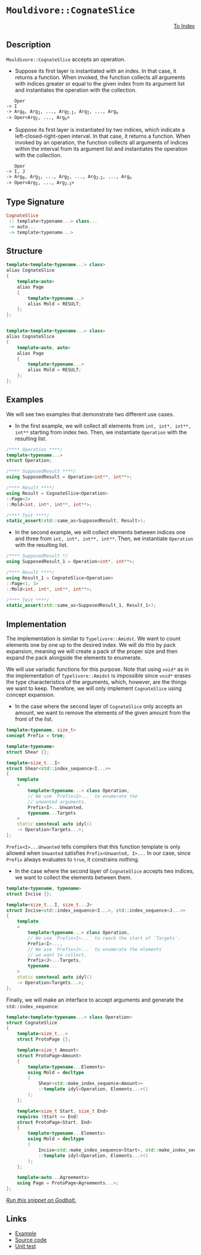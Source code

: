 <!-- Copyright 2024 Feng Mofan
SPDX-License-Identifier: Apache-2.0 -->

# `Mouldivore::CognateSlice`

<p style='text-align: right;'><a href="../../../facilities/metafunctions.md#mouldivore-cognate-slice">To Index</a></p>

## Description

`Mouldivore::CognateSlice` accepts an operation.

- Suppose its first layer is instantiated with an index.
In that case, it returns a function.
When invoked, the function collects all arguments with indices greater or equal to the given index from its argument list and instantiates the operation with the collection.

<pre><code>   Oper
-> I
-> Arg<sub>0</sub>, Arg<sub>1</sub>, ..., Arg<sub>I-1</sub>, Arg<sub>I</sub>, ..., Arg<sub>n</sub>
-> Oper&lt;Arg<sub>I</sub>, ..., Arg<sub>n</sub>&gt;</code></pre>

- Suppose its first layer is instantiated by two indices, which indicate a left-closed-right-open interval.
In that case, it returns a function.
When invoked by an operation, the function collects all arguments of indices within the interval from its argument list and instantiates the operation with the collection.

<pre><code>   Oper
-> I, J
-> Arg<sub>0</sub>, Arg<sub>1</sub>, ..., Arg<sub>I</sub>, ..., Arg<sub>J-1</sub>, ..., Arg<sub>n</sub>
-> Oper&lt;Arg<sub>I</sub>, ..., Arg<sub>J-1</sub>&gt;</code></pre>

## Type Signature

```Haskell
CognateSlice
 :: template<typename...> class...
 -> auto...
 -> template<typename...>
```

## Structure

```C++
template<template<typename...> class>
alias CognateSlice
{
    template<auto>
    alias Page
    {
        template<typename...>
        alias Mold = RESULT;
    };
};


template<template<typename...> class>
alias CognateSlice
{
    template<auto, auto>
    alias Page
    {
        template<typename...>
        alias Mold = RESULT;
    };
};
```

## Examples

We will see two examples that demonstrate two different use cases.

- In the first example, we will collect all elements from `int, int*, int**, int**` starting from index two.
Then, we instantiate `Operation` with the resulting list.

```C++
/**** Operation ****/
template<typename...>
struct Operation;

/**** SupposedResult ****/
using SupposedResult = Operation<int**, int**>;

/**** Result ****/
using Result = CognateSlice<Operation>
::Page<2>
::Mold<int, int*, int**, int**>;

/**** Test ****/
static_assert(std::same_as<SupposedResult, Result>);
```

- In the second example, we will collect elements between indices one and three from `int, int*, int**, int**`.
Then, we instantiate `Operation` with the resulting list.

```C++
/**** SupposedResult */
using SupposedResult_1 = Operation<int*, int**>;

/**** Result ****/
using Result_1 = CognateSlice<Operation>
::Page<1, 3>
::Mold<int, int*, int**, int**>;

/**** Test ****/
static_assert(std::same_as<SupposedResult_1, Result_1>);
```

## Implementation

The implementation is similar to `Typelivore::Amidst`.
We want to count elements one by one up to the desired index.
We will do this by pack expansion, meaning we will create a pack of the proper size and then expand the pack alongside the elements to enumerate.

We will use variadic functions for this purpose.
Note that using `void*` as in the implementation of `Typelivore::Amidst` is impossible since `void*` erases the type characteristics of the arguments, which, however, are the things we want to keep.
Therefore, we will only implement `CognateSlice` using concept expansion.

- In the case where the second layer of `CognateSlice` only accepts an amount, we want to remove the elements of the given amount from the front of the list.

```C++
template<typename, size_t>
concept Prefix = true;

template<typename>
struct Shear {};

template<size_t...I>
struct Shear<std::index_sequence<I...>>
{
    template
    <
        template<typename...> class Operation,
        // We use `Prefix<I>...` to enumerate the
        // unwanted arguments.
        Prefix<I>...Unwanted,
        typename...Targets
    >
    static consteval auto idyl()
    -> Operation<Targets...>;
};
```

`Prefix<I>...Unwanted` tells compilers that this function template is only allowed when `Unwanted` satisfies `Prefix<Unwanted, I>...`
In our case, since `Prefix` always evaluates to `true`, it constrains nothing.

- In the case where the second layer of `CognateSlice` accepts two indices, we want to collect the elements between them.

```C++
template<typename, typename>
struct Incise {};

template<size_t...I, size_t...J>
struct Incise<std::index_sequence<I...>, std::index_sequence<J...>>
{
    template
    <
        template<typename...> class Operation,
        // We use `Prefix<I>...` to reach the start of `Targets`.
        Prefix<I>...,
        // We use `Prefix<J>...` to enumerate the elements
        // we want to collect.
        Prefix<J>...Targets,
        typename...
    >
    static consteval auto idyl()
    -> Operation<Targets...>;
};
```

Finally, we will make an interface to accept arguments and generate the `std::index_sequence`:

```C++
template<template<typename...> class Operation>
struct CognateSlice
{
    template<size_t...>
    struct ProtoPage {};

    template<size_t Amount>
    struct ProtoPage<Amount>
    {
        template<typename...Elements>
        using Mold = decltype
        (
            Shear<std::make_index_sequence<Amount>>
            ::template idyl<Operation, Elements...>()
        );
    };

    template<size_t Start, size_t End>
    requires (Start <= End)
    struct ProtoPage<Start, End>
    {
        template<typename...Elements>
        using Mold = decltype
        (
            Incise<std::make_index_sequence<Start>, std::make_index_sequence<End-Start>>
            ::template idyl<Operation, Elements...>()
        );
    };

    template<auto...Agreements>
    using Page = ProtoPage<Agreements...>;
};
```

[*Run this snippet on Godbolt.*](https://godbolt.org/#z:OYLghAFBqd5QCxAYwPYBMCmBRdBLAF1QCcAaPECAMzwBtMA7AQwFtMQByARg9KtQYEAysib0QXACx8BBAKoBnTAAUAHpwAMvAFYTStJg1DIApACYAQuYukl9ZATwDKjdAGFUtAK4sGIAKwA7KSuADJ4DJgAcj4ARpjEEmYAzKQADqgKhE4MHt6%2BAcEZWY4C4ZExLPGJXCm2mPalDEIETMQEeT5%2BQfWNOS1tBOXRcQlJqQqt7Z0FPZODw5XV4wCUtqhexMjsHAD0AFSHR8cnp/u7JhoAggdHANQAIphprozIeJgKd8cX17dnAJOvyulxBKQiyG8WDuJmSbi8jlohAAnrDsKDzMkIVDMDC4chJugsFQ0Ri/sc7spiJgaKpvkdgQRMCw0gYmbC3ARkS9mGxSHcsgAvTAAfQIpOuaAY2zSBEp1NpeIedwIxC8mFhVmuoP%2B%2BzuQgA7ngAG4NemHRnM1lMdlwrk81ga5Lo66TNUOfUITBtGGBKyBB6aslXJkstlOtxC0UEAB0cYAkhKrm6vB6hF62hzCSAQBEsKoRUoAI7q6UR%2BNxmOk50Yv2gu4NlVW8P1xsc1uNxuh622zncxiOytou6QpgKL4AeRexBtOVIHc7d12uzuAHVcV4lDCAGwaKk0vCqDmJ51D3cq1B3Rg%2BBI23EEL0LzvLu5eBgGwxM9B3NrAG%2BCBQq2uRdG33WljzRSs5HfT9MHQedgJAlV%2B15TBKwAFV/TACAUBck07eZHGQEcBEmTBjTEH8EUvPB0GRWgIBWBcAFphynW8mg5TDiGAbDALjastRBAMg21cl7njaU8C3H5QW7Fs7RQx1%2BXtAc2CTFMPUk94txMOsROSIS5ObO8szwYUxUreN%2BSjSy4wAKQ01VUzlbTpIjbNcwYfNC0wEs3nLIdnRsgh0BzPNMALYtS22Dl7KC9Ea21OtEIbeTTNSvE3CfLsTN7VTUISkcDHHO52JnJoEKuJClxXddX103cwMPCDTwE88iDuakmGQBAVS9AUpjlVAqB3DRuN4nCTF3IDqqQ5qjzhE9sErKqapferN1xaa9wVFq4Uctqqw6y9rzYCr7wGhpmUYKbMufFcDVxD9BAvEjaEaWaaoWuLILjCa%2BLWpCCsHATMvwxtCLwYipTIijaCozraPoxiWLY6dZwELisJwhLROEwNDODXVAVJ84dQpeMwxuwRMYYc1yfEsmyeBYyw1Mu08ojEG2CK0dSvKumnPdOUPGAZgmSEJFYuSoTO3S3tbNjASkrmhtNLlKlUCIZQmF431/UJozMoVjzzOjO4rhYDZBAh9XnI9LWdb1iMrZt8VVc7PS5eBrmOR5tC42weg2AAu3F03CJgDuABZTxv1hZUsEhVScobCA08XdNvWILNQpzFgmAAa1FCKor8mLXett8PcSl01Zqu4c1Nu5kdoDlBcqu5g5p3GVewVH7sbJiifBgzjYb02zIsuUBnaGzzbFbvvPD6kSzwakvggOe5XbZJlWwbymMyjX5W11Bdd4jkd/5Q/0HD73M6nxSHV5oOQ9u3DPaQyOjFj%2BOlR3GTrQVOQ906Z07G5JQecwogELiXEUZdfL%2BTLNfIaaIQqwPgaXbykVkGVw5HfZiO9qz10bo2ZuXNW50XbnCTuc5u4fwAglQeDdOwjx9g2PSRtgzyz9nCJg1FKxXGANSXuX8yGNl/tHS%2B2195n2dlfOEIixGhz7lWGso8Cb4wpszUmwJdR3AAGIb0mN3VQrBWS4lkkzPRZxWbanBNKHEWUpQyimqrXRhwyoYyaAzS07N8pKTfho%2Bup96FYy0V4vUQgvBpGKHBAASp8LwID/GgmkfqOJCT0DJIUKk3e8iIkMA5BEAghx%2BRlMOIJYmFI8kFPSdcTJ9S0mJzuGLCWmApbQwjMUpMOZZEcjMP0kAcdaD3zhGUypgh9jTPKbM1uMz9g1LEjcCk6FPhyhscmVoRERRjiUO0CAnkFCOn2V/NwsT4mZCSSkkB/IWm1w4bUuxgIDEUiEJgKU35sAWOpo0tZryAQOMBd4q5OTHnfGBJk8FNzcl3IICKLggC%2BmTJmXM6pmiJ6GMhds5pCKkWAI6XebpsU6G%2BJyCMwZcIuD8mSCMsZEy3BTMWeUjFCyqnLKxS87xGyzHbKhsgc5hyCDHPziAU5bBznX2yXCx5SKHkEq4GiDhHA1i0E4P4XgfgOBaFIKgTg2VLDWAFBsLY20Ug8FIAQTQaq1hFwCJIGMGgAAcZgzAAE4PVcH8K6l1XBAiBGkBqjgkheAsAkBoDQpAdV6oNRwXgCgQDRptbqtVpA4CwBgIgEAGwCBpAROQSgaAWR0ASFER0nBVAuu3Mxbckg7jAGQMRKQMYzC8DgoQEgtE9D8EECIMQ7ApAyEEIoFQ6g02kF0LSg0M40icB4OqzV2rbX6s4BOBEBbhqjWrbW%2Btjbm13FbWYO4EAPClvoMQGElqVi8FTVoNYEAkAlrSGWsgFAIAvrfSAYAUgzB8DoEyYgSaICxFXbECIbRkQLt4BB5gxBkQTliNoL5qarUlrUROBgtBoOTqwLELwwA3BiFoEm7gvAsCFyMOIPDG9UMmk%2BKuyKXyEQ7CtWUhoq6kSxBnAhjwWBV2qjwBG8jpBTTEFiDcp4VHgBIiMLatYVADDAAUAANQ%2BAadiOqrV9uEKIcQw7dNjrUKu6d%2BhDDGGsNYfQeBYhJsgGsVAsochkeYoSROphjWWDMHG8TxBaKMYc70ejzgICuBmH4WlYQIgjCqGMWlxRsgCAi3oRLTRFijBqMFhw/QhopdpXYELzQhoZbi1l%2BY0xPBdD0BVoYMWljxbWAoM12wJBLo4FqmNq7413F3XWhtTaW1OpPRAXAXar2Yi4Le61Cm1gZiwIkRipAHWSGSDGD1yQg0aEkGYSQu4ND%2BG3B6/QnAw2kAjckLgMZtxcG3C6j1/rtz%2BEkD6jb24uuTvjYm5NM202PuzU%2B3Nm7C0fq/ZeitbBOBtBYMaQIzEmDFQs0ej1MYrt6s7UQfzYVaW6YHQZ6QRmlAmcnbof9s6mDzvI%2B1zrsbeDxo3fmhEdwRq9Zrf1xHf8uAo7R6e89r7L3XuSGYab9702A7BwkItn7UAXrGKOIwXOuDRpoCAhIIGwOTrg1BmDpAtcIaQyhhwOuMO3Swzh1d%2BHCPEY%2BmRq1lGLM0b1fgakOXTRkfR6oFjTIdccZDXq7jvHkT8Z2HqoTImrXick0oaTDuo4Kb4MptTGmtM69x/podBPZDGYnXq0n5n5OeasJYGzdn4COec6RTgbnQoeas953zCQseBaW4VnLoXwtVYKFF7ypXlgJcyEl3InfIvpAH%2Bl%2BrmWavXTb8VwY%2BXstNB3r3%2BLtg8vD5qyVifZW2vrE2K1qbJ2Osrs%2B5wVne6G3y%2Bjlz1HzrT1jcx4Lqbd7ZukHm2MJbIazsXZR9twI/gPWBrJA7Z7YvYfZxqcDfYprx6Zo5p5pbpS4S7EAQ47DQ77osAKDGjETGjX7hiTAdr4CY49o46yB44Z4jryBE4546AgCpDk6U6LqH407dbrrA7bq9ZoEYFYE4F3hmJnoy784JCC7JAi7QHPr8FvoIHiGXogCYHxIijYEeoii4GIqqD1oAaq7AaUAa56p664ZWq6EG6obG4y6YbYa4ZO6YAEZEYka24UbMgO4h4UZ0au6MaTrMbICsY%2B6CCcaToB5QbB6Cb%2Bbh68CR5Sb2HUZx5/YJ56xJ6YCaY8ip4kHp4SCZ6jqUGmY0H56WZeY2Dcb2ZLZOZNBka7DZiF7WA%2BZ05%2BYBb5FNbT5NAuDeTz7RYVCT794lA5Dz5pY5DL7lZ1G5Zz7r4FZ9ECBL5b596r4DH5Aj61Y9E77NZ75DrU7H7gEcDsENroGYF3AKExjKF34EEkCP4iF/ZzbegLaUDtZf4gCeoxjJDJD%2BC%2BovZRq3GBB3ZgF04QG2A/ai4rD2ogCSD%2BDrYBqBBRouqSDepcBupmDvYhrJDLHvEJq/YPrtbtpvFroInfFrDiZZDOCSBAA)

## Links

- [Example](../../../code/facilities/metafunctions/mouldivore/cognate_slice/implementation.hpp)
- [Source code](../../../../conceptrodon/descend/mouldivore/cognate_slice.hpp)
- [Unit test](../../../../tests/unit/metafunctions/mouldivore/cognate_slice.test.hpp)
